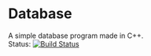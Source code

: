 # Database

A simple database program made in C++.  
Status: [![Build Status](https://travis-ci.com/GamesTrap/Database.svg?branch=master)](https://travis-ci.com/GamesTrap/Database)